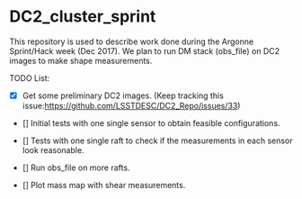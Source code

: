 # DC2_cluster_sprint

This repository is used to describe work done during the Argonne Sprint/Hack week (Dec 2017). We plan to run DM stack (obs_file) on DC2 images to make shape measurements.

TODO List:

- [x] Get some preliminary DC2 images. (Keep tracking this issue:https://github.com/LSSTDESC/DC2_Repo/issues/33)

- [] Initial tests with one single sensor to obtain feasible configurations.

- [] Tests with one single raft to check if the measurements in each sensor look reasonable.

- [] Run obs_file on more rafts.

- [] Plot mass map with shear measurements.
